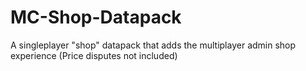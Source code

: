 # MC-Shop-Datapack
 A singleplayer "shop" datapack that adds the multiplayer admin shop experience (Price disputes not included)
